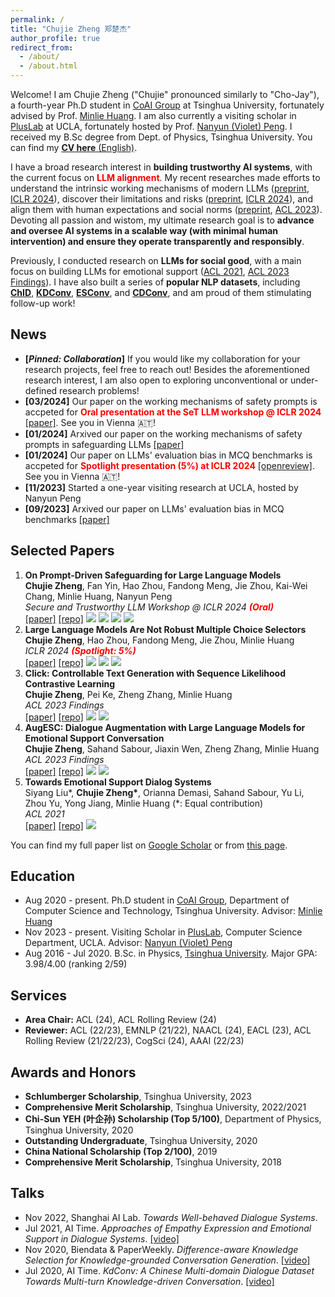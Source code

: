 ```yaml
---
permalink: /
title: "Chujie Zheng 郑楚杰"
author_profile: true
redirect_from: 
  - /about/
  - /about.html
---
```


Welcome! I am Chujie Zheng ("Chujie" pronounced similarly to "Cho-Jay"), a fourth-year Ph.D student in [CoAI Group](http://coai.cs.tsinghua.edu.cn/) at Tsinghua University, fortunately advised by Prof. [Minlie Huang](http://coai.cs.tsinghua.edu.cn/hml/). I am also currently a visiting scholar in [PlusLab](https://vnpeng.net/) at UCLA, fortunately hosted by Prof. [Nanyun (Violet) Peng](https://vnpeng.net/). I received my B.Sc degree from Dept. of Physics, Tsinghua University. You can find my [**CV here** (English)](./cv_chujie_en.pdf).

I have a broad research interest in **building trustworthy AI systems**, with the current focus on **<font color=red>LLM alignment</font>**. My recent researches made efforts to understand the intrinsic working mechanisms of modern LLMs ([preprint](https://arxiv.org/abs/2401.18018), [ICLR 2024](https://openreview.net/forum?id=shr9PXz7T0)), discover their limitations and risks ([preprint](https://arxiv.org/abs/2401.18018), [ICLR 2024](https://openreview.net/forum?id=shr9PXz7T0)), and align them with human expectations and social norms ([preprint](https://arxiv.org/abs/2401.18018), [ACL 2023](https://arxiv.org/abs/2306.03350)). Devoting all passion and wistom, my ultimate research goal is to **advance and oversee AI systems in a scalable way (with minimal human intervention) and ensure they operate transparently and responsibly**.

Previously, I conducted research on **LLMs for social good**, with a main focus on building LLMs for emotional support ([ACL 2021](https://arxiv.org/abs/2106.01144), [ACL 2023 Findings](https://arxiv.org/abs/2202.13047)). I have also built a series of **popular NLP datasets**, including [**ChID**](https://github.com/chujiezheng/ChID-Dataset), [**KDConv**](https://github.com/thu-coai/KdConv), [**ESConv**](https://github.com/thu-coai/Emotional-Support-Conversation), and [**CDConv**](https://github.com/thu-coai/CDConv), and am proud of them stimulating follow-up work!

## News

* **[*Pinned: Collaboration*]** If you would like my collaboration for your research projects, feel free to reach out! Besides the aforementioned research interest, I am also open to exploring unconventional or under-defined research problems!
* **[03/2024]** Our paper on the working mechanisms of safety prompts is accpeted for **<font color="red">Oral presentation at the SeT LLM workshop @ ICLR 2024</font>** [[paper]](https://arxiv.org/abs/2401.18018). See you in Vienna 🇦🇹!
* **[01/2024]** Arxived our paper on the working mechanisms of safety prompts in safeguarding LLMs [[paper]](https://arxiv.org/abs/2401.18018)
* **[01/2024]** Our paper on LLMs' evaluation bias in MCQ benchmarks is accpeted for **<font color="red">Spotlight presentation (5%) at ICLR 2024</font>** [[openreview]](https://openreview.net/forum?id=shr9PXz7T0). See you in Vienna 🇦🇹!
* **[11/2023]** Started a one-year visiting research at UCLA, hosted by Nanyun Peng
* **[09/2023]** Arxived our paper on LLMs' evaluation bias in MCQ benchmarks [[paper]](https://arxiv.org/abs/2309.03882)

## Selected Papers

1. **On Prompt-Driven Safeguarding for Large Language Models**<br />
   **Chujie Zheng**, Fan Yin, Hao Zhou, Fandong Meng, Jie Zhou, Kai-Wei Chang, Minlie Huang, Nanyun Peng<br />
   *Secure and Trustworthy LLM Workshop @ ICLR 2024 **<font color=red bold>(Oral)</font>***<br />
   [[paper]](https://arxiv.org/abs/2401.18018) [[repo]](https://github.com/chujiezheng/LLM-Safeguard) ![](https://img.shields.io/badge/LLM-purple) ![](https://img.shields.io/badge/alignment-red) ![](https://img.shields.io/badge/safety-green) ![](https://img.shields.io/badge/interpretability-gray)
2. **Large Language Models Are Not Robust Multiple Choice Selectors**<br />
   **Chujie Zheng**, Hao Zhou, Fandong Meng, Jie Zhou, Minlie Huang<br />
   *ICLR 2024 **<font color=red bold>(Spotlight: 5%)</font>***<br />
   [[paper]](https://openreview.net/forum?id=shr9PXz7T0) [[repo]](https://github.com/chujiezheng/LLM-MCQ-Bias) ![](https://img.shields.io/badge/LLM-purple) ![](https://img.shields.io/badge/robustness-blue) ![](https://img.shields.io/badge/interpretability-gray)
3. **Click: Controllable Text Generation with Sequence Likelihood Contrastive Learning**<br />
   **Chujie Zheng**, Pei Ke, Zheng Zhang, Minlie Huang<br />
   *ACL 2023 Findings*<br />
   [[paper]](https://arxiv.org/abs/2306.03350) [[repo]](https://github.com/chujiezheng/Click) ![](https://img.shields.io/badge/LLM-purple) ![](https://img.shields.io/badge/alignment-red)
4. **AugESC: Dialogue Augmentation with Large Language Models for Emotional Support Conversation**<br />
   **Chujie Zheng**, Sahand Sabour, Jiaxin Wen, Zheng Zhang, Minlie Huang<br />
   *ACL 2023 Findings*<br />
   [[paper]](https://arxiv.org/abs/2202.13047) [[repo]](https://github.com/thu-coai/AugESC) ![](https://img.shields.io/badge/LLM-purple) ![](https://img.shields.io/badge/social_good-yellow)
5. **Towards Emotional Support Dialog Systems**<br />
   Siyang Liu\*, **Chujie Zheng\***, Orianna Demasi, Sahand Sabour, Yu Li, Zhou Yu, Yong Jiang, Minlie Huang (\*: Equal contribution)<br />
   *ACL 2021*<br />
   [[paper]](https://arxiv.org/abs/2106.01144) [[repo]](https://github.com/thu-coai/Emotional-Support-Conversation) ![](https://img.shields.io/badge/social_good-yellow)

You can find my full paper list on [Google Scholar](https://scholar.google.com/citations?user=55zBNgUAAAAJ) or from [this page](/papers/).

## Education

- Aug 2020 - present. Ph.D student in [CoAI Group](http://coai.cs.tsinghua.edu.cn/), Department of Computer Science and Technology, Tsinghua University. Advisor: [Minlie Huang](http://coai.cs.tsinghua.edu.cn/hml/)
- Nov 2023 - present. Visiting Scholar in [PlusLab](https://vnpeng.net/), Computer Science Department, UCLA. Advisor: [Nanyun (Violet) Peng](https://vnpeng.net/)
- Aug 2016 - Jul 2020. B.Sc. in Physics, [Tsinghua University](https://www.tsinghua.edu.cn/). Major GPA: 3.98/4.00 (ranking 2/59)

## Services

- **Area Chair:** ACL (24), ACL Rolling Review (24)
- **Reviewer:** ACL (22/23), EMNLP (21/22), NAACL (24), EACL (23), ACL Rolling Review (21/22/23), CogSci (24), AAAI (22/23)

## Awards and Honors

- **Schlumberger Scholarship**, Tsinghua University, 2023
- **Comprehensive Merit Scholarship**, Tsinghua University, 2022/2021
- **Chi-Sun YEH (叶企孙) Scholarship (Top 5/100)**, Department of Physics, Tsinghua University, 2020
- **Outstanding Undergraduate**, Tsinghua University, 2020
- **China National Scholarship (Top 2/100)**, 2019
- **Comprehensive Merit Scholarship**, Tsinghua University, 2018

## Talks

- Nov 2022, Shanghai AI Lab. *Towards Well-behaved Dialogue Systems*.
- Jul 2021, AI Time. *Approaches of Empathy Expression and Emotional Support in Dialogue Systems*. [[video]](https://www.bilibili.com/video/BV1YB4y1N7L7/)
- Nov 2020, Biendata & PaperWeekly. *Difference-aware Knowledge Selection for Knowledge-grounded Conversation Generation*. [[video]](https://www.bilibili.com/video/BV1fZ4y137UJ/)
- Jul 2020, AI Time. *KdConv: A Chinese Multi-domain Dialogue Dataset Towards Multi-turn Knowledge-driven Conversation*. [[video]](https://www.bilibili.com/video/BV1g54y1D7TG/)
